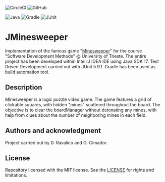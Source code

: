 ![CircleCI](https://img.shields.io/circleci/build/github/damianoravalico/jminesweeper)
![GitHub](https://img.shields.io/github/license/damianoravalico/jminesweeper)

![Java](https://img.shields.io/badge/Java-ED8B00?style=for-the-badge&logo=java&logoColor=white)
![Gradle](https://img.shields.io/badge/gradle-02303A?style=for-the-badge&logo=gradle&logoColor=white)
![JUnit](https://img.shields.io/badge/Junit5-25A162?style=for-the-badge&logo=junit5&logoColor=white)

# JMinesweeper

Implementation of the famous game "[Minesweeper](https://en.wikipedia.org/wiki/Minesweeper_(video_game))" for the
course "Software Development Methods" @ University of Trieste.
The entire project has been developed within IntelliJ IDEA IDE using Java SDK 17. Test Driven Development carried out
with JUnit 5.9.1. Gradle has been used as build automation tool.

## Description

Minesweeper is a logic puzzle video game. The game features a grid of clickable squares, with hidden "mines" scattered
throughout the board. The objective is to clear the boardManager without detonating any mines, with help from clues
about the number of neighboring mines in each field.

## Authors and acknowledgment

Project carried out by D. Ravalico and G. Cimador.

## License

Repository licensed with the MIT license. See the [LICENSE](LICENSE.md) for rights and limitations.
